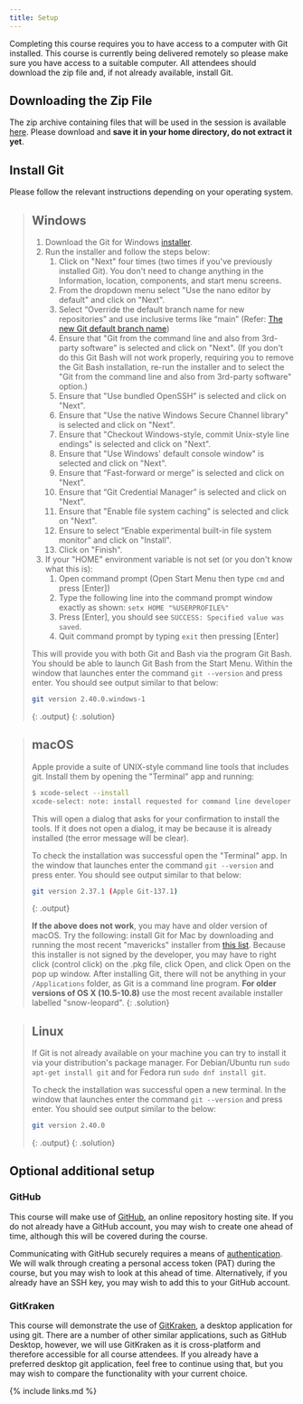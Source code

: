 ```yaml
---
title: Setup
---
```


Completing this course requires you to have access to a computer with Git
installed. This course is currently being delivered remotely so please make sure
you have access to a suitable computer. All attendees should download the zip
file and, if not already available, install Git.

## Downloading the Zip File

The zip archive containing files that will be used in the session is available
[here](code/recipe.zip). Please download and **save it in your home directory,
do not extract it yet**.

## Install Git

Please follow the relevant instructions depending on your operating system.

> ## Windows
>
> 1. Download the Git for Windows [installer](https://git-for-windows.github.io/).
> 1. Run the installer and follow the steps below:
>    1. Click on "Next" four times (two times if you've previously installed Git). You don't need to change anything in the Information, location, components, and start menu screens.
>    1. From the dropdown menu select "Use the nano editor by default" and click on "Next".
>    1. Select “Override the default branch name for new repositories” and use inclusive terms like “main” (Refer: [The new Git default branch name](https://about.gitlab.com/blog/2021/03/10/new-git-default-branch-name/))
>    1. Ensure that "Git from the command line and also from 3rd-party software" is selected and click on "Next". (If you don't do this Git Bash will not work properly, requiring you to remove the Git Bash installation, re-run the installer and to select the "Git from the command line and also from 3rd-party software" option.)
>    1. Ensure that "Use bundled OpenSSH" is selected and click on "Next".
>    1. Ensure that "Use the native Windows Secure Channel library" is selected and click on "Next".
>    1. Ensure that "Checkout Windows-style, commit Unix-style line endings" is selected and click on "Next".
>    1. Ensure that "Use Windows' default console window" is selected and click on "Next".
>    1. Ensure that “Fast-forward or merge” is selected and click on "Next".
>    1. Ensure that “Git Credential Manager” is selected and click on "Next".
>    1. Ensure that "Enable file system caching" is selected and click on "Next".
>    1. Ensure to select “Enable experimental built-in file system monitor” and click on "Install".
>    1. Click on "Finish".
> 1. If your "HOME" environment variable is not set (or you don't know what this is):
>    1. Open command prompt (Open Start Menu then type `cmd` and press [Enter])
>    1. Type the following line into the command prompt window exactly as shown: `setx HOME "%USERPROFILE%"`
>    1. Press [Enter], you should see `SUCCESS: Specified value was saved`.
>    1. Quit command prompt by typing `exit` then pressing [Enter]
>
> This will provide you with both Git and Bash via the program Git Bash. You
> should be able to launch Git Bash from the Start Menu. Within the window that
> launches enter the command `git --version` and press enter. You should see
> output similar to that below:
>
> ~~~ bash
> git version 2.40.0.windows-1
> ~~~
> {: .output}
{: .solution}

> ## macOS
>
> Apple provide a suite of UNIX-style command line tools that includes git. Install
> them by opening the "Terminal" app and running:
>
> ~~~ bash
> $ xcode-select --install
> xcode-select: note: install requested for command line developer tools
> ~~~
>
> This will open a dialog that asks for your confirmation to install the tools. If
> it does not open a dialog, it may be because it is already installed (the error
> message will be clear).
>
> To check the installation was successful open the "Terminal" app. In the window
> that launches enter the command `git --version` and press enter. You should see
> output similar to that below:
>
> ~~~ bash
> git version 2.37.1 (Apple Git-137.1)
> ~~~
> {: .output}
>
> **If the above does not work**, you may have and older version of macOS.
> Try the following: install Git for Mac by downloading and running the
> most recent "mavericks" installer from [this list](http://sourceforge.net/projects/git-osx-installer/files/). Because this
> installer is not signed by the developer, you may have to right click (control
> click) on the .pkg file, click Open, and click Open on the pop up window. After
> installing Git, there will not be anything in your `/Applications` folder, as
> Git is a command line program. **For older versions of OS X (10.5-10.8)** use
> the most recent available installer labelled "snow-leopard".
{: .solution}

> ## Linux
>
> If Git is not already available on your machine you can try to install it via
> your distribution's package manager. For Debian/Ubuntu run `sudo apt-get install
> git` and for Fedora run `sudo dnf install git`.
>
> To check the installation was successful open a new terminal. In the window that
> launches enter the command `git --version` and press enter. You should see
> output similar to the below:
>
> ~~~ bash
> git version 2.40.0
> ~~~
> {: .output}
{: .solution}

## Optional additional setup

### GitHub

This course will make use of [GitHub](https://github.com), an online repository hosting
site. If you do not already have a GitHub account, you may wish to create one ahead of
time, although this will be covered during the course.

Communicating with GitHub securely requires a means of
[authentication](https://docs.github.com/en/authentication). We will walk through
creating a personal access token (PAT) during the course, but you may wish to look at
this ahead of time. Alternatively, if you already have an SSH key, you may wish to add
this to your GitHub account.

### GitKraken

This course will demonstrate the use of [GitKraken](https://gitkraken.com/), a desktop
application for using git. There are a number of other similar applications, such as
GitHub Desktop, however, we will use GitKraken as it is cross-platform and therefore
accessible for all course attendees. If you already have a preferred desktop git
application, feel free to continue using that, but you may wish to compare the
functionality with your current choice.

{% include links.md %}

